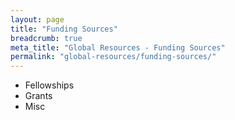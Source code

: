 ```yaml
---
layout: page
title: "Funding Sources"
breadcrumb: true
meta_title: "Global Resources - Funding Sources"
permalink: "global-resources/funding-sources/"
---
```

* Fellowships
* Grants
* Misc